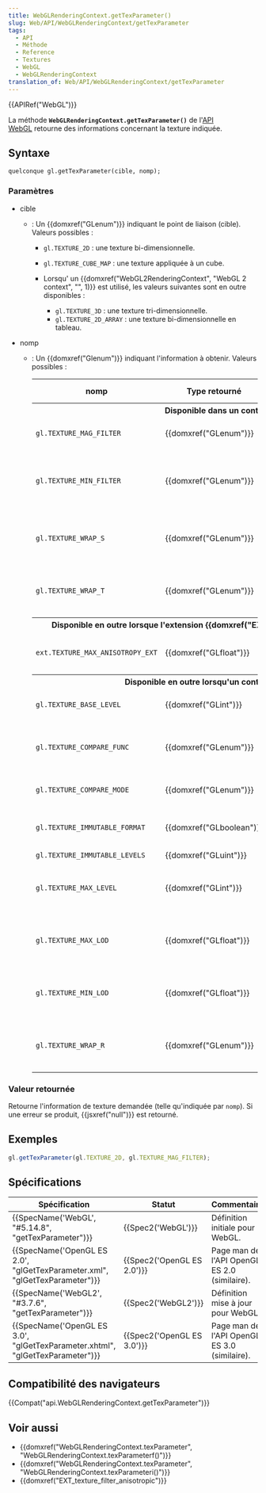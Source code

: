 ```yaml
---
title: WebGLRenderingContext.getTexParameter()
slug: Web/API/WebGLRenderingContext/getTexParameter
tags:
  - API
  - Méthode
  - Reference
  - Textures
  - WebGL
  - WebGLRenderingContext
translation_of: Web/API/WebGLRenderingContext/getTexParameter
---
```

{{APIRef("WebGL")}}

La méthode **`WebGLRenderingContext.getTexParameter()`** de l'[API WebGL](/fr-FR/docs/Web/API/WebGL_API) retourne des informations concernant la texture indiquée.

## Syntaxe

    quelconque gl.getTexParameter(cible, nomp);

### Paramètres

- cible

  - : Un {{domxref("GLenum")}} indiquant le point de liaison (cible). Valeurs possibles :

    - `gl.TEXTURE_2D` : une texture bi-dimensionnelle.
    - `gl.TEXTURE_CUBE_MAP` : une texture appliquée à un cube.
    - Lorsqu' un {{domxref("WebGL2RenderingContext", "WebGL 2 context", "", 1)}} est utilisé, les valeurs suivantes sont en outre disponibles :

      - `gl.TEXTURE_3D` : une texture tri-dimensionnelle.
      - `gl.TEXTURE_2D_ARRAY` : une texture bi-dimensionnelle en tableau.

- nomp

  - : Un {{domxref("Glenum")}} indiquant l'information à obtenir. Valeurs possibles :

    <table class="standard-table">
      <thead>
        <tr>
          <th scope="col">nomp</th>
          <th scope="col">Type retourné</th>
          <th scope="col">Description</th>
          <th scope="col">Valeurs retournées possibles</th>
        </tr>
      </thead>
      <tbody>
        <tr>
          <th colspan="4">Disponible dans un contexte WebGL 1</th>
        </tr>
        <tr>
          <td><code>gl.TEXTURE_MAG_FILTER</code></td>
          <td>{{domxref("GLenum")}}</td>
          <td>Filtre de grossissement de texture</td>
          <td>
            <code>gl.LINEAR</code> (valeur par défaut), <code>gl.NEAREST</code>.
          </td>
        </tr>
        <tr>
          <td><code>gl.TEXTURE_MIN_FILTER</code></td>
          <td>{{domxref("GLenum")}}</td>
          <td>Filtre de réduction de texture</td>
          <td>
            <code>gl.LINEAR</code>, <code>gl.NEAREST</code>,
            <code>gl.NEAREST_MIPMAP_NEAREST</code>,
            <code>gl.LINEAR_MIPMAP_NEAREST</code>,
            <code>gl.NEAREST</code>_MIPMAP_LINEAR (valeur par défaut),
            <code>gl.LINEAR_MIPMAP_LINEAR</code>.
          </td>
        </tr>
        <tr>
          <td><code>gl.TEXTURE_WRAP_S</code></td>
          <td>{{domxref("GLenum")}}</td>
          <td>Fonction d'emballage pour la coordonnée de texture <code>s</code></td>
          <td>
            <code>gl.REPEAT</code> (valeur par défaut),
            <code>gl.CLAMP_TO_EDGE</code>, <code>gl.MIRRORED_REPEAT</code>.
          </td>
        </tr>
        <tr>
          <td><code>gl.TEXTURE_WRAP_T</code></td>
          <td>{{domxref("GLenum")}}</td>
          <td>Fonction d'emballage pour la coordonnée de texture <code>t</code></td>
          <td>
            <code>gl.REPEAT</code> (valeur par défaut),
            <code>gl.CLAMP_TO_EDGE</code>, <code>gl.MIRRORED_REPEAT</code>.
          </td>
        </tr>
        <tr>
          <th colspan="4">
            Disponible en outre lorsque l'extension
            {{domxref("EXT_texture_filter_anisotropic")}} est
            utilisée
          </th>
        </tr>
        <tr>
          <td><code>ext.TEXTURE_MAX_ANISOTROPY_EXT</code></td>
          <td>{{domxref("GLfloat")}}</td>
          <td>Anisotropie maximum pour une texture</td>
          <td>Toutes valeurs float.</td>
        </tr>
        <tr>
          <th colspan="4">
            Disponible en outre lorsqu'un contexte WebGL 2 est utilisé
          </th>
        </tr>
        <tr>
          <td><code>gl.TEXTURE_BASE_LEVEL</code></td>
          <td>{{domxref("GLint")}}</td>
          <td>Niveau  de mipmap de texture</td>
          <td>Toutes valeurs int.</td>
        </tr>
        <tr>
          <td><code>gl.TEXTURE_COMPARE_FUNC</code></td>
          <td>{{domxref("GLenum")}}</td>
          <td>Fonction de comparaison</td>
          <td>
            <code>gl.LEQUAL</code> (valeurs par défaut), <code>gl.GEQUAL</code>,
            <code>gl.LESS</code>, <code>gl.GREATER</code>, <code>gl.EQUAL</code>,
            <code>gl.NOTEQUAL</code>, <code>gl.ALWAYS</code>, <code>gl.NEVER</code>.
          </td>
        </tr>
        <tr>
          <td><code>gl.TEXTURE_COMPARE_MODE</code></td>
          <td>{{domxref("GLenum")}}</td>
          <td>Mode de comparaison de texture</td>
          <td>
            <code>gl.NONE</code> (valeur par défaut),
            <code>gl.COMPARE_REF_TO_TEXTURE</code>.
          </td>
        </tr>
        <tr>
          <td><code>gl.TEXTURE_IMMUTABLE_FORMAT</code></td>
          <td>{{domxref("GLboolean")}}</td>
          <td>Immuabilité du format et de la taille de la texture</td>
          <td>true ou false.</td>
        </tr>
        <tr>
          <td><code>gl.TEXTURE_IMMUTABLE_LEVELS</code></td>
          <td>{{domxref("GLuint")}}</td>
          <td>?</td>
          <td>Toutes valeurs uint.</td>
        </tr>
        <tr>
          <td><code>gl.TEXTURE_MAX_LEVEL</code></td>
          <td>{{domxref("GLint")}}</td>
          <td>Niveau maximum  de mipmap de texture en tableau</td>
          <td>Toutes valeurs int.</td>
        </tr>
        <tr>
          <td><code>gl.TEXTURE_MAX_LOD</code></td>
          <td>{{domxref("GLfloat")}}</td>
          <td>Valeur de niveau-de-détail maximum de texture</td>
          <td>Toutes valeurs float.</td>
        </tr>
        <tr>
          <td><code>gl.TEXTURE_MIN_LOD</code></td>
          <td>{{domxref("GLfloat")}}</td>
          <td>Valeur de niveau-de-détail minimum de texture</td>
          <td>Toutes valeurs float.</td>
        </tr>
        <tr>
          <td><code>gl.TEXTURE_WRAP_R</code></td>
          <td>{{domxref("GLenum")}}</td>
          <td>
            Fonction d'emballage pour la coordonnée de texture  <code>r</code>
          </td>
          <td>
            <code>gl.REPEAT</code> (valeur par défaut),
            <code>gl.CLAMP_TO_EDGE</code>, <code>gl.MIRRORED_REPEAT</code>.
          </td>
        </tr>
      </tbody>
    </table>

### Valeur retournée

Retourne l'information de texture demandée (telle qu'indiquée par `nomp`). Si une erreur se produit, {{jsxref("null")}} est retourné.

## Exemples

```js
gl.getTexParameter(gl.TEXTURE_2D, gl.TEXTURE_MAG_FILTER);
```

## Spécifications

| Spécification                                                                                            | Statut                               | Commentaire                                  |
| -------------------------------------------------------------------------------------------------------- | ------------------------------------ | -------------------------------------------- |
| {{SpecName('WebGL', "#5.14.8", "getTexParameter")}}                                     | {{Spec2('WebGL')}}             | Définition initiale pour WebGL.              |
| {{SpecName('OpenGL ES 2.0', "glGetTexParameter.xml", "glGetTexParameter")}}     | {{Spec2('OpenGL ES 2.0')}} | Page man de l'API OpenGL ES 2.0 (similaire). |
| {{SpecName('WebGL2', "#3.7.6", "getTexParameter")}}                                     | {{Spec2('WebGL2')}}             | Définition mise à jour pour WebGL.           |
| {{SpecName('OpenGL ES 3.0', "glGetTexParameter.xhtml", "glGetTexParameter")}} | {{Spec2('OpenGL ES 3.0')}} | Page man de l'API OpenGL ES 3.0 (similaire). |

## Compatibilité des navigateurs

{{Compat("api.WebGLRenderingContext.getTexParameter")}}

## Voir aussi

- {{domxref("WebGLRenderingContext.texParameter", "WebGLRenderingContext.texParameterf()")}}
- {{domxref("WebGLRenderingContext.texParameter", "WebGLRenderingContext.texParameteri()")}}
- {{domxref("EXT_texture_filter_anisotropic")}}
